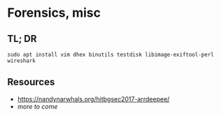 
# Forensics, misc

## TL; DR

```
sudo apt install vim dhex binutils testdisk libimage-exiftool-perl wireshark
```

## Resources

* https://nandynarwhals.org/hitbgsec2017-arrdeepee/
* *more to come*
